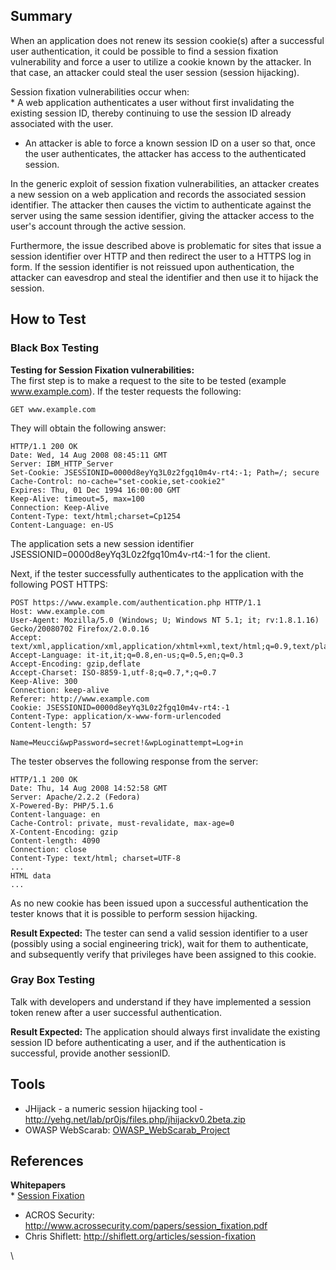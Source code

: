 Summary
-------------

When an application does not renew its session cookie(s) after a successful user authentication, it could be possible to find a session fixation vulnerability and force a user to utilize a cookie known by the attacker. In that case, an attacker could steal the user session (session hijacking).

Session fixation vulnerabilities occur when:\
\* A web application authenticates a user without first invalidating the existing session ID, thereby continuing to use the session ID already associated with the user.

-   An attacker is able to force a known session ID on a user so that, once the user authenticates, the attacker has access to the authenticated session.

In the generic exploit of session fixation vulnerabilities, an attacker creates a new session on a web application and records the associated session identifier. The attacker then causes the victim to authenticate against the server using the same session identifier, giving the attacker access to the user's account through the active session.

Furthermore, the issue described above is problematic for sites that issue a session identifier over HTTP and then redirect the user to a HTTPS log in form. If the session identifier is not reissued upon authentication, the attacker can eavesdrop and steal the identifier and then use it to hijack the session.

How to Test
-----------

### Black Box Testing

**Testing for Session Fixation vulnerabilities:**\
The first step is to make a request to the site to be tested (example www.example.com). If the tester requests the following:

`GET www.example.com`

They will obtain the following answer:

    HTTP/1.1 200 OK
    Date: Wed, 14 Aug 2008 08:45:11 GMT
    Server: IBM_HTTP_Server
    Set-Cookie: JSESSIONID=0000d8eyYq3L0z2fgq10m4v-rt4:-1; Path=/; secure
    Cache-Control: no-cache="set-cookie,set-cookie2"
    Expires: Thu, 01 Dec 1994 16:00:00 GMT
    Keep-Alive: timeout=5, max=100
    Connection: Keep-Alive
    Content-Type: text/html;charset=Cp1254
    Content-Language: en-US

The application sets a new session identifier JSESSIONID=0000d8eyYq3L0z2fgq10m4v-rt4:-1 for the client.

Next, if the tester successfully authenticates to the application with the following POST HTTPS:

    POST https://www.example.com/authentication.php HTTP/1.1
    Host: www.example.com
    User-Agent: Mozilla/5.0 (Windows; U; Windows NT 5.1; it; rv:1.8.1.16) Gecko/20080702 Firefox/2.0.0.16
    Accept: text/xml,application/xml,application/xhtml+xml,text/html;q=0.9,text/plain;q=0.8,image/png,*/*;q=0.5
    Accept-Language: it-it,it;q=0.8,en-us;q=0.5,en;q=0.3
    Accept-Encoding: gzip,deflate
    Accept-Charset: ISO-8859-1,utf-8;q=0.7,*;q=0.7
    Keep-Alive: 300
    Connection: keep-alive
    Referer: http://www.example.com
    Cookie: JSESSIONID=0000d8eyYq3L0z2fgq10m4v-rt4:-1
    Content-Type: application/x-www-form-urlencoded
    Content-length: 57

    Name=Meucci&wpPassword=secret!&wpLoginattempt=Log+in

The tester observes the following response from the server:

    HTTP/1.1 200 OK
    Date: Thu, 14 Aug 2008 14:52:58 GMT
    Server: Apache/2.2.2 (Fedora)
    X-Powered-By: PHP/5.1.6
    Content-language: en
    Cache-Control: private, must-revalidate, max-age=0
    X-Content-Encoding: gzip
    Content-length: 4090
    Connection: close
    Content-Type: text/html; charset=UTF-8
    ...
    HTML data
    ...

As no new cookie has been issued upon a successful authentication the tester knows that it is possible to perform session hijacking.

**Result Expected:** The tester can send a valid session identifier to a user (possibly using a social engineering trick), wait for them to authenticate, and subsequently verify that privileges have been assigned to this cookie.

### Gray Box Testing

Talk with developers and understand if they have implemented a session token renew after a user successful authentication.

**Result Expected:** The application should always first invalidate the existing session ID before authenticating a user, and if the authentication is successful, provide another sessionID.

Tools
-----

-   JHijack - a numeric session hijacking tool - <http://yehg.net/lab/pr0js/files.php/jhijackv0.2beta.zip>
-   OWASP WebScarab: [OWASP\_WebScarab\_Project](OWASP_WebScarab_Project "wikilink")

References
----------

**Whitepapers**\
\* [Session Fixation](Session_Fixation "wikilink")

-   ACROS Security: <http://www.acrossecurity.com/papers/session_fixation.pdf>
-   Chris Shiflett: <http://shiflett.org/articles/session-fixation>

\

